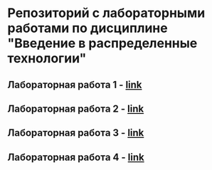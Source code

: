 #  Репозиторий с лабораторными работами по дисциплине "Введение в распределенные технологии"

## Лабораторная работа 1 - [link](lab1/lab1_report.MD)

## Лабораторная работа 2 - [link](lab2/lab2_report.MD)

## Лабораторная работа 3 - [link](lab3/lab3_report.MD)

## Лабораторная работа 4 - [link](lab4/lab4_report.MD)